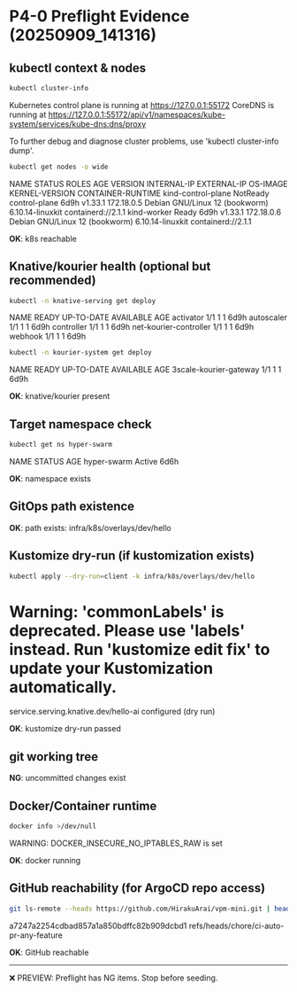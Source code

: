 # P4-0 Preflight Evidence (20250909_141316)

## kubectl context & nodes


```bash
kubectl cluster-info
```

  Kubernetes control plane is running at https://127.0.0.1:55172
  CoreDNS is running at https://127.0.0.1:55172/api/v1/namespaces/kube-system/services/kube-dns:dns/proxy
  
  To further debug and diagnose cluster problems, use 'kubectl cluster-info dump'.

```bash
kubectl get nodes -o wide
```

  NAME                 STATUS     ROLES           AGE    VERSION   INTERNAL-IP   EXTERNAL-IP   OS-IMAGE                         KERNEL-VERSION     CONTAINER-RUNTIME
  kind-control-plane   NotReady   control-plane   6d9h   v1.33.1   172.18.0.5    <none>        Debian GNU/Linux 12 (bookworm)   6.10.14-linuxkit   containerd://2.1.1
  kind-worker          Ready      <none>          6d9h   v1.33.1   172.18.0.6    <none>        Debian GNU/Linux 12 (bookworm)   6.10.14-linuxkit   containerd://2.1.1

**OK**: k8s reachable

## Knative/kourier health (optional but recommended)


```bash
kubectl -n knative-serving get deploy
```

  NAME                     READY   UP-TO-DATE   AVAILABLE   AGE
  activator                1/1     1            1           6d9h
  autoscaler               1/1     1            1           6d9h
  controller               1/1     1            1           6d9h
  net-kourier-controller   1/1     1            1           6d9h
  webhook                  1/1     1            1           6d9h

```bash
kubectl -n kourier-system get deploy
```

  NAME                     READY   UP-TO-DATE   AVAILABLE   AGE
  3scale-kourier-gateway   1/1     1            1           6d9h

**OK**: knative/kourier present

## Target namespace check


```bash
kubectl get ns hyper-swarm
```

  NAME          STATUS   AGE
  hyper-swarm   Active   6d6h

**OK**: namespace exists

## GitOps path existence


**OK**: path exists: infra/k8s/overlays/dev/hello

## Kustomize dry-run (if kustomization exists)


```bash
kubectl apply --dry-run=client -k infra/k8s/overlays/dev/hello
```

  # Warning: 'commonLabels' is deprecated. Please use 'labels' instead. Run 'kustomize edit fix' to update your Kustomization automatically.
  service.serving.knative.dev/hello-ai configured (dry run)

**OK**: kustomize dry-run passed

## git working tree


**NG**: uncommitted changes exist

## Docker/Container runtime


```bash
docker info >/dev/null
```

  WARNING: DOCKER_INSECURE_NO_IPTABLES_RAW is set

**OK**: docker running

## GitHub reachability (for ArgoCD repo access)


```bash
git ls-remote --heads https://github.com/HirakuArai/vpm-mini.git | head -n1
```

  a7247a2254cdbad857a1a850bdffc82b909dcbd1	refs/heads/chore/ci-auto-pr-any-feature

**OK**: GitHub reachable

---
❌ PREVIEW: Preflight has NG items. Stop before seeding.
